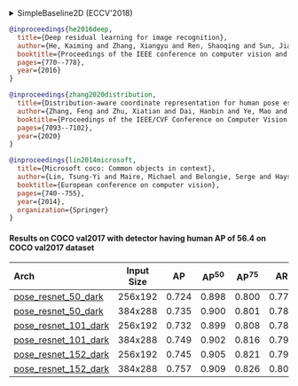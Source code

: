 <!-- [ALGORITHM] -->

<details>
<summary>SimpleBaseline2D (ECCV'2018)</summary>

```bibtex
@inproceedings{xiao2018simple,
  title={Simple baselines for human pose estimation and tracking},
  author={Xiao, Bin and Wu, Haiping and Wei, Yichen},
  booktitle={Proceedings of the European conference on computer vision (ECCV)},
  pages={466--481},
  year={2018}
}
```

</details>

<!-- [BACKBONE] -->

```bibtex
@inproceedings{he2016deep,
  title={Deep residual learning for image recognition},
  author={He, Kaiming and Zhang, Xiangyu and Ren, Shaoqing and Sun, Jian},
  booktitle={Proceedings of the IEEE conference on computer vision and pattern recognition},
  pages={770--778},
  year={2016}
}
```

<!-- [ALGORITHM] -->

```bibtex
@inproceedings{zhang2020distribution,
  title={Distribution-aware coordinate representation for human pose estimation},
  author={Zhang, Feng and Zhu, Xiatian and Dai, Hanbin and Ye, Mao and Zhu, Ce},
  booktitle={Proceedings of the IEEE/CVF Conference on Computer Vision and Pattern Recognition},
  pages={7093--7102},
  year={2020}
}
```

<!-- [DATASET] -->

```bibtex
@inproceedings{lin2014microsoft,
  title={Microsoft coco: Common objects in context},
  author={Lin, Tsung-Yi and Maire, Michael and Belongie, Serge and Hays, James and Perona, Pietro and Ramanan, Deva and Doll{\'a}r, Piotr and Zitnick, C Lawrence},
  booktitle={European conference on computer vision},
  pages={740--755},
  year={2014},
  organization={Springer}
}
```

#### Results on COCO val2017 with detector having human AP of 56.4 on COCO val2017 dataset

| Arch  | Input Size | AP | AP<sup>50</sup> | AP<sup>75</sup> | AR | AR<sup>50</sup> | ckpt | log |
| :----------------- | :-----------: | :------: | :------: | :------: | :------: | :------: |:------: |:------: |
| [pose_resnet_50_dark](/configs/body/2d_kpt_sview_rgb_img/topdown_heatmap/coco/res50_coco_256x192_dark.py) | 256x192 | 0.724 | 0.898 | 0.800 | 0.777 | 0.936 | [ckpt](https://download.openmmlab.com/mmpose/top_down/resnet/res50_coco_256x192_dark-43379d20_20200709.pth) | [log](https://download.openmmlab.com/mmpose/top_down/resnet/res50_coco_256x192_dark_20200709.log.json) |
| [pose_resnet_50_dark](/configs/body/2d_kpt_sview_rgb_img/topdown_heatmap/coco/res50_coco_384x288_dark.py) | 384x288 | 0.735 | 0.900 | 0.801 | 0.785 | 0.937 | [ckpt](https://download.openmmlab.com/mmpose/top_down/resnet/res50_coco_384x288_dark-33d3e5e5_20210203.pth) | [log](https://download.openmmlab.com/mmpose/top_down/resnet/res50_coco_384x288_dark_20210203.log.json) |
| [pose_resnet_101_dark](/configs/body/2d_kpt_sview_rgb_img/topdown_heatmap/coco/res101_coco_256x192_dark.py) | 256x192 | 0.732 | 0.899 | 0.808 | 0.786 | 0.938 | [ckpt](https://download.openmmlab.com/mmpose/top_down/resnet/res101_coco_256x192_dark-64d433e6_20200812.pth) | [log](https://download.openmmlab.com/mmpose/top_down/resnet/res101_coco_256x192_dark_20200812.log.json) |
| [pose_resnet_101_dark](/configs/body/2d_kpt_sview_rgb_img/topdown_heatmap/coco/res101_coco_384x288_dark.py) | 384x288 | 0.749 | 0.902 | 0.816 | 0.799 | 0.939 | [ckpt](https://download.openmmlab.com/mmpose/top_down/resnet/res101_coco_384x288_dark-cb45c88d_20210203.pth) | [log](https://download.openmmlab.com/mmpose/top_down/resnet/res101_coco_384x288_dark_20210203.log.json) |
| [pose_resnet_152_dark](/configs/body/2d_kpt_sview_rgb_img/topdown_heatmap/coco/res152_coco_256x192_dark.py) | 256x192 | 0.745 | 0.905 | 0.821 | 0.797 | 0.942 | [ckpt](https://download.openmmlab.com/mmpose/top_down/resnet/res152_coco_256x192_dark-ab4840d5_20200812.pth) | [log](https://download.openmmlab.com/mmpose/top_down/resnet/res152_coco_256x192_dark_20200812.log.json) |
| [pose_resnet_152_dark](/configs/body/2d_kpt_sview_rgb_img/topdown_heatmap/coco/res152_coco_384x288_dark.py) | 384x288 | 0.757 | 0.909 | 0.826 | 0.806 | 0.943 | [ckpt](https://download.openmmlab.com/mmpose/top_down/resnet/res152_coco_384x288_dark-d3b8ebd7_20210203.pth) | [log](https://download.openmmlab.com/mmpose/top_down/resnet/res152_coco_384x288_dark_20210203.log.json) |
